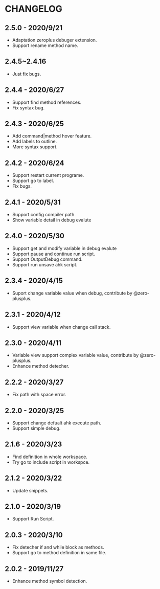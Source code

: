 # CHANGELOG

## 2.5.0 - 2020/9/21
- Adaptation zeroplus debuger extension.
- Support rename method name.

## 2.4.5~2.4.16 
- Just fix bugs.

## 2.4.4 - 2020/6/27
- Support find method references.
- Fix syntax bug.

## 2.4.3 - 2020/6/25
- Add command|method hover feature.
- Add labels to outline.
- More syntax support.

## 2.4.2 - 2020/6/24
- Support restart current programe.
- Support go to label.
- Fix bugs.

## 2.4.1 - 2020/5/31
- Support config compiler path.
- Show variable detail in debug evalute

## 2.4.0 - 2020/5/30
- Support get and modify variable in debug evalute
- Support pause and continue run script.
- Support OutputDebug command.
- Support run unsave ahk script.

## 2.3.4 - 2020/4/15
- Suport change variable value when debug, contribute by @zero-plusplus.

## 2.3.1 - 2020/4/12
- Support view variable when change call stack.

## 2.3.0 - 2020/4/11
- Variable view support complex variable value, contribute by @zero-plusplus.
- Enhance method detecher.

## 2.2.2 - 2020/3/27
- Fix path with space error.

## 2.2.0 - 2020/3/25
- Support change defualt ahk execute path.
- Support simple debug.

## 2.1.6 - 2020/3/23
- Find definition in whole workspace.
- Try go to include script in workspce.

## 2.1.2 - 2020/3/22
- Update snippets.

## 2.1.0 - 2020/3/19
- Support Run Script.

## 2.0.3 - 2020/3/10
- Fix detecher if and while block as methods.
- Support go to method definition in same file.

## 2.0.2 - 2019/11/27
- Enhance method symbol detection.
